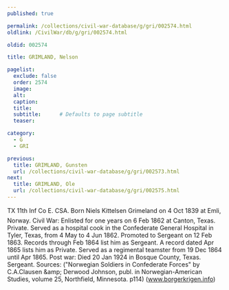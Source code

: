 ```yaml
---
published: true

permalink: /collections/civil-war-database/g/gri/002574.html
oldlink: /CivilWar/db/g/gri/002574.html

oldid: 002574

title: GRIMLAND, Nelson

pagelist:
  exclude: false
  order: 2574
  image: 
  alt:
  caption:
  title:
  subtitle:      # Defaults to page subtitle
  teaser:

category: 
  - G 
  - GRI

previous:
  title: GRIMLAND, Gunsten
  url: /collections/civil-war-database/g/gri/002573.html  
next:
  title: GRIMLAND, Ole
  url: /collections/civil-war-database/g/gri/002575.html   
---
```

TX 11th Inf Co E. CSA. Born &#147;Niels Kittelsen Grimeland&#148; on 4 Oct 1839 at Emli, Norway. Civil War: Enlisted for one years on 6 Feb 1862 at Canton, Texas. Private. Served as a hospital cook in the Confederate General Hospital in Tyler, Texas, from 4 May to 4 Jun 1862. Promoted to Sergeant on 12 Feb 1863. Records through Feb 1864 list him as Sergeant. A record dated Apr 1865 lists him as Private. Served as a regimental teamster from 19 Dec 1864 until Apr 1865. Post war: Died 20 Jan 1924 in Bosque County, Texas. Sergeant. Sources: (&quot;Norwegian Soldiers in Confederate Forces&quot; by C.A.Clausen &amp;amp; Derwood Johnson, publ. in Norwegian-American Studies, volume 25, Northfield, Minnesota. p114) (www.borgerkrigen.info)